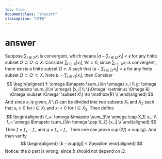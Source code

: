 ```yaml
---
toc: true
documentclass: "ctexart"
classoption: "UTF8"
---
```

# answer
Suppose $\sum_{i\in X} x_i$ is convergent, which means $|a - \sum_{i\in \Omega'} x_i| < \epsilon$ for any finite subset $\Omega \subset \Omega' \subset X$.
Consider $\sum_{i\in X} |x_i|$,
$\forall \epsilon > 0$, since $\sum_{i\in X} x_i$ is convergent, there exists a finite subset $\Omega \subset X$ such that $|a - \sum_{i\in \Omega'} x_i| < \epsilon$ for any finite subset $\Omega \subset \Omega' \subset X$.
Note $b = \sum_{i\in \Omega} |x_i|$, then
Consider
$$
\begin{aligned}
f: \omega &\mapsto \sum_{i\in \omega} x_i \\
g: \omega &\mapsto \sum_{i\in \omega} |x_i| \\
\{\Omega' \setminus \Omega &| \Omega \subset \Omega' \subset X\} \to \mathbb{R} \\
\end{aligned}
$$
And since ${x_i}$ is given, $X \setminus \Omega$ can be divided into two subsets $X_1$ and $X_2$ such that $x_i \ge 0$ for $i \in X_1$ and $x_i < 0$ for $i \in X_2$.
Then define
$$
\begin{aligned}
f_+: \omega &\mapsto \sum_{i\in \omega \cap X_1} x_i \\
f_-: \omega &\mapsto \sum_{i\in \omega \cap X_2} |x_i| \\
\end{aligned}
$$
Then $f = f_+ - f_-$ and $g = f_+ + f_-$.
Then one can prove $\sup(2f) \ge \sup(g)$. And then verify
$$
\begin{aligned}
|b - \sup(g)| < 2\epsilon
\end{aligned}
$$
Notice: the $b$ part is wrong, since $b$ should not depend on $\Omega$.
